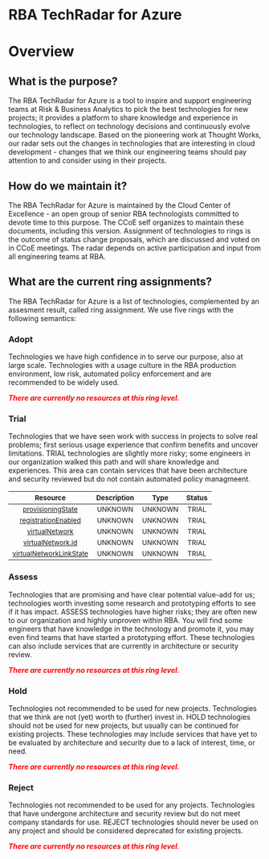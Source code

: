 
RBA TechRadar for Azure
=======================

# Overview

## What is the purpose?


The RBA TechRadar for Azure is a tool to inspire and support engineering teams at Risk & Business Analytics to pick the best technologies for new projects; it provides a platform to share knowledge and experience in technologies, to reflect on technology decisions and continuously evolve our technology landscape.  Based on the pioneering work at Thought Works, our radar sets out the changes in technologies that are interesting in cloud development - changes that we think our engineering teams should pay attention to and consider using in their projects.
## How do we maintain it?


The RBA TechRadar for Azure is maintained by the Cloud Center of Excellence - an open group of senior RBA technologists committed to devote time to this purpose.  The CCoE self organizes to maintain these documents, including this version.  Assignment of technologies to rings is the outcome of status change proposals, which are discussed and voted on in CCoE meetings.  The radar depends on active participation and input from all engineering teams at RBA.
## What are the current ring assignments?


The RBA TechRadar for Azure is a list of technologies, complemented by an assesment result, called ring assignment.  We use five rings with the following semantics:
### Adopt


Technologies we have high confidence in to serve our purpose, also at large scale.  Technologies with a usage culture in the RBA production environment, low risk, automated policy enforcement and are recommended to be widely used.  
  
***<font color="red"> There are currently no resources at this ring level. </font>***
### Trial


Technologies that we have seen work with success in projects to solve real problems;  first serious usage experience that confirm benefits and uncover limitations.  TRIAL technologies are slightly more risky; some engineers in our organization walked this path and will share knowledge and experiences.  This area can contain services that have been architecture and security reviewed but do not contain automated policy managmeent.  

|<sub>Resource</sub>|<sub>Description</sub>|<sub>Type</sub>|<sub>Status</sub>|
| :---: | :---: | :---: | :---: |
|<sub>[provisioningState](https://github.com/openrba/python-azure-techradar/tree/master/Microsoft.Network/privateDnsZones/virtualNetworkLinks/provisioningState)</sub>|<sub>UNKNOWN</sub>|<sub>UNKNOWN</sub>|<sub>TRIAL</sub>|
|<sub>[registrationEnabled](https://github.com/openrba/python-azure-techradar/tree/master/Microsoft.Network/privateDnsZones/virtualNetworkLinks/registrationEnabled)</sub>|<sub>UNKNOWN</sub>|<sub>UNKNOWN</sub>|<sub>TRIAL</sub>|
|<sub>[virtualNetwork](https://github.com/openrba/python-azure-techradar/tree/master/Microsoft.Network/privateDnsZones/virtualNetworkLinks/virtualNetwork)</sub>|<sub>UNKNOWN</sub>|<sub>UNKNOWN</sub>|<sub>TRIAL</sub>|
|<sub>[virtualNetwork.id](https://github.com/openrba/python-azure-techradar/tree/master/Microsoft.Network/privateDnsZones/virtualNetworkLinks/virtualNetwork.id)</sub>|<sub>UNKNOWN</sub>|<sub>UNKNOWN</sub>|<sub>TRIAL</sub>|
|<sub>[virtualNetworkLinkState](https://github.com/openrba/python-azure-techradar/tree/master/Microsoft.Network/privateDnsZones/virtualNetworkLinks/virtualNetworkLinkState)</sub>|<sub>UNKNOWN</sub>|<sub>UNKNOWN</sub>|<sub>TRIAL</sub>|

### Assess


Technologies that are promising and have clear potential value-add for us; technologies worth investing some research and prototyping efforts to see if it has impact.  ASSESS technologies have higher risks;  they are often new to our organization and highly unproven within RBA.  You will find some engineers that have knowledge in the technology and promote it, you may even find teams that have started a prototyping effort.  These technologies can also include services that are currently in architecture or security review.  
  
***<font color="red"> There are currently no resources at this ring level. </font>***
### Hold


Technologies not recommended to be used for new projects. Technologies that we think are not (yet) worth to (further) invest in.  HOLD technologies should not be used for new projects, but usually can be continued for existing projects.  These technologies may include services that have yet to be evaluated by architecture and security due to a lack of interest, time, or need.  
  
***<font color="red"> There are currently no resources at this ring level. </font>***
### Reject


Technologies not recommended to be used for any projects. Technologies that have undergone architecture and security review but do not meet company standards for use.  REJECT technologies should never be used on any project and should be considered deprecated for existing projects.  
  
***<font color="red"> There are currently no resources at this ring level. </font>***